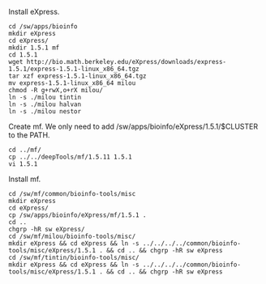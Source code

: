 Install eXpress.

    cd /sw/apps/bioinfo
    mkdir eXpress
    cd eXpress/
    mkdir 1.5.1 mf
    cd 1.5.1
    wget http://bio.math.berkeley.edu/eXpress/downloads/express-1.5.1/express-1.5.1-linux_x86_64.tgz
    tar xzf express-1.5.1-linux_x86_64.tgz 
    mv express-1.5.1-linux_x86_64 milou
    chmod -R g+rwX,o+rX milou/
    ln -s ./milou tintin
    ln -s ./milou halvan
    ln -s ./milou nestor

Create mf.  We only need to add /sw/apps/bioinfo/eXpress/1.5.1/$CLUSTER to the PATH.

    cd ../mf/
    cp ../../deepTools/mf/1.5.11 1.5.1
    vi 1.5.1 

Install mf.

    cd /sw/mf/common/bioinfo-tools/misc
    mkdir eXpress
    cd eXpress/
    cp /sw/apps/bioinfo/eXpress/mf/1.5.1 .
    cd ..
    chgrp -hR sw eXpress/
    cd /sw/mf/milou/bioinfo-tools/misc/
    mkdir eXpress && cd eXpress && ln -s ../../../../common/bioinfo-tools/misc/eXpress/1.5.1 . && cd .. && chgrp -hR sw eXpress
    cd /sw/mf/tintin/bioinfo-tools/misc/
    mkdir eXpress && cd eXpress && ln -s ../../../../common/bioinfo-tools/misc/eXpress/1.5.1 . && cd .. && chgrp -hR sw eXpress

